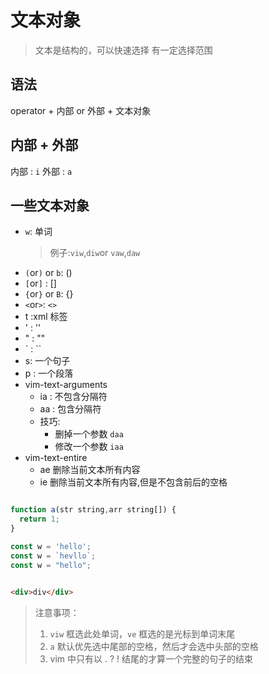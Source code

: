 <!--
 * @Author: hy
 * @Date: 2022-07-24 12:32:54
 * @LastEditors: hy
 * @Description: 
 * @LastEditTime: 2022-07-24 12:36:12
 * @FilePath: /til/vim/vim_text_object.md
 * Copyright 2022 hy, All Rights Reserved. 
 * 仅供学习使用~
-->

# 文本对象

> 文本是结构的，可以快速选择
> 有一定选择范围

## 语法

operator + 内部 or 外部 + 文本对象

## 内部 + 外部

内部 : `i`
外部 : `a`

## 一些文本对象

- `w`: 单词
  > 例子:`viw`,`diw`or `vaw`,`daw`
- `(`or`)` or `b`: ()
- `[`or`]` : []
- `{`or`}` or `B`: {}
- `<`or`>`: `<>`
- t :xml 标签
- ' : ''
- " : ""
- ` : ``
- s: 一个句子
- p : 一个段落
- vim-text-arguments
  - ia : 不包含分隔符
  - aa : 包含分隔符
  - 技巧:
    - 删掉一个参数 `daa`
    - 修改一个参数 `iaa`
- vim-text-entire
  - ae 删除当前文本所有内容
  - ie 删除当前文本所有内容,但是不包含前后的空格

```javascript

function a(str string,arr string[]) {
  return 1;
}

const w = 'hello';
const w = `hevllo`;
const w = "hello";

```

```html

<div>div</div>

```

> 注意事项：
>
> 1. `viw` 框选此处单词，`ve` 框选的是光标到单词末尾
> 2. `a` 默认优先选中尾部的空格，然后才会选中头部的空格
> 3. vim 中只有以 . ? ! 结尾的才算一个完整的句子的结束
